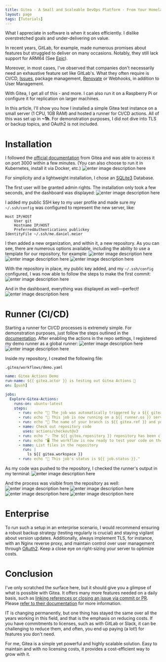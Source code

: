 ```yaml
---
title: Gitea - A Small and Scaleable DevOps Platform - From Your Homelab to Enterprise
layout: page
tags: [Tutorials]
---
```


What I appreciate in software is when it scales efficiently. I dislike overstretched goals and under-delivering on value.

In recent years, GitLab, for example, made numerous promises about features but struggled to deliver on many occasions. Notably, they still lack support for ARM64 (See [Epic](https://gitlab.com/groups/gitlab-org/-/epics/2370)).

Moreover, in most cases, I've observed that companies don't necessarily need an exhaustive feature set like GitLab's. What they often require is CI/CD, [Issues](https://docs.gitea.com/usage/automatically-linked-references), package management, [Renovate](https://docs.renovatebot.com/modules/platform/gitea/) or Webhooks, in addition to User Management.

With Gitea, I get all of this - and more. I can also run it on a Raspberry Pi or configure it for replication on larger machines.

In this article, I'll show you how I installed a simple Gitea test instance on a small server (1 CPU, 1GB RAM) and hosted a runner for CI/CD actions. All of this was set up in **~1h**. For demonstration purposes, I did not dive into TLS or backup topics, and OAuth2 is not included.

<!-- more -->


# Installation

I followed the [official documentation](https://docs.gitea.com/installation/install-from-binary) from Gitea and was able to access it on port 3000 within a few minutes. (You can also choose to run it in Kubernetes, install it via Docker, etc.)
![enter image description here](https://i.imgur.com/LF2RupW.png)


For simplicity and a lightweight installation, I chose an [SQLite3](https://www.sqlite.org/) Database.

The first user will be granted admin rights. The installation only took a few seconds, and the dashboard was displayed:
![enter image description here](https://i.imgur.com/Nx3hZiB.png)

I added my public SSH key to my user profile and made sure my `~/.ssh/config` was configured to represent the new server, like:

    Host IP/HOST
        User git
        Hostname IP/HOST
        PreferredAuthentications publickey
	IdentityFile ~/.ssh/me.daniel.meier

I then added a new organization, and within it, a new repository. As you can see, there are numerous options available, including the ability to use a template for our repository, for example:
![enter image description here](https://i.imgur.com/HzQVzqW.png)
![enter image description here](https://i.imgur.com/9of0imS.png)
![enter image description here](https://i.imgur.com/sxjjrgg.png)

With the repository in place, my public key added, and my `~/.ssh/config` configured, I was now able to follow the steps to make the first commit:
![enter image description here](https://i.imgur.com/UyxGe9p.png)

And in the dashboard, everything was displayed as well—perfect!
![enter image description here](https://i.imgur.com/t8PVicv.png)



# Runner (CI/CD)

Starting a runner for CI/CD processes is extremely simple. For demonstration purposes, just follow the steps outlined in the [documentation](https://docs.gitea.com/usage/actions/act-runner).
After enabling the actions in the repo settings, I registered my demo runner as a global runner:
![enter image description here](https://i.imgur.com/lBdDXeZ.png)
![enter image description here](https://i.imgur.com/R36xWOd.png)

Inside my repository, I created the following file:

    .gitea/workflows/demo.yaml

```yaml
name: Gitea Actions Demo
run-name: ${{ gitea.actor }} is testing out Gitea Actions 🚀
on: [push]

jobs:
  Explore-Gitea-Actions:
    runs-on: ubuntu-latest
    steps:
      - run: echo "🎉 The job was automatically triggered by a ${{ gitea.event_name }} event."
      - run: echo "🐧 This job is now running on a ${{ runner.os }} server hosted by Gitea!"
      - run: echo "🔎 The name of your branch is ${{ gitea.ref }} and your repository is ${{ gitea.repository }}."
      - name: Check out repository code
        uses: actions/checkout@v3
      - run: echo "💡 The ${{ gitea.repository }} repository has been cloned to the runner."
      - run: echo "🖥️ The workflow is now ready to test your code on the runner."
      - name: List files in the repository
        run: |
          ls ${{ gitea.workspace }}
      - run: echo "🍏 This job's status is ${{ job.status }}."
```

As my code was pushed to the repository, I checked the runner's output in my terminal:
![enter image description here](https://i.imgur.com/d77wmzE.png)

And the process was visible from the repository as well:
![enter image description here](https://i.imgur.com/ZaEZltF.png)
![enter image description here](https://i.imgur.com/lNoW8rb.png)
![enter image description here](https://i.imgur.com/U1UR78C.png)
![enter image description here](https://i.imgur.com/nJlvsAw.png)

# Enterprise

To run such a setup in an enterprise scenario, I would recommend ensuring a robust backup strategy (testing regularly is crucial) and staying vigilant about version updates. Additionally, always implement TLS, for instance, with an Nginx reverse proxy, and maintain control over user management through [OAuth2](https://docs.gitea.com/development/oauth2-provider). Keep a close eye on right-sizing your server to optimize costs.

# Conclusion


I've only scratched the surface here, but it should give you a glimpse of what is possible with Gitea.
It offers many more features needed on a daily basis, such as [linking references or closing an issue via commit or PR](https://docs.gitea.com/usage/automatically-linked-references). Please [refer to their documentation](https://docs.gitea.com/) for more information.

IT is changing permanently, but one thing has stayed the same over all the years working in this field, and that is the emphasis on reducing costs. If you have commitments to licenses, such as with GitLab or Slack, it can be challenging to reduce them, and often, you end up paying (a lot!) for features you don't need.

For me, Gitea is a simple yet powerful and highly scalable solution. Easy to maintain and with no licensing costs, it provides a cost-efficient way to grow with it.
